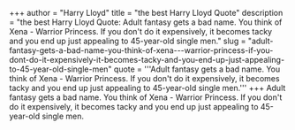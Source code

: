 +++
author = "Harry Lloyd"
title = "the best Harry Lloyd Quote"
description = "the best Harry Lloyd Quote: Adult fantasy gets a bad name. You think of Xena - Warrior Princess. If you don't do it expensively, it becomes tacky and you end up just appealing to 45-year-old single men."
slug = "adult-fantasy-gets-a-bad-name-you-think-of-xena---warrior-princess-if-you-dont-do-it-expensively-it-becomes-tacky-and-you-end-up-just-appealing-to-45-year-old-single-men"
quote = '''Adult fantasy gets a bad name. You think of Xena - Warrior Princess. If you don't do it expensively, it becomes tacky and you end up just appealing to 45-year-old single men.'''
+++
Adult fantasy gets a bad name. You think of Xena - Warrior Princess. If you don't do it expensively, it becomes tacky and you end up just appealing to 45-year-old single men.
